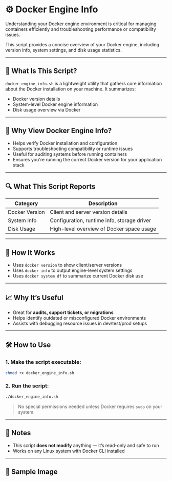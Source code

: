 # ⚙️ Docker Engine Info

Understanding your Docker engine environment is critical for managing containers efficiently and troubleshooting performance or compatibility issues.

This script provides a concise overview of your Docker engine, including version info, system settings, and disk usage statistics.

---

## 📌 What Is This Script?

`docker_engine_info.sh` is a lightweight utility that gathers core information about the Docker installation on your machine. It summarizes:

- Docker version details
- System-level Docker engine information
- Disk usage overview via Docker

---

## 🎯 Why View Docker Engine Info?

- Helps verify Docker installation and configuration  
- Supports troubleshooting compatibility or runtime issues  
- Useful for auditing systems before running containers  
- Ensures you're running the correct Docker version for your application stack  

---

## 🔍 What This Script Reports

| Category         | Description                                 |
|------------------|---------------------------------------------|
| Docker Version   | Client and server version details           |
| System Info      | Configuration, runtime info, storage driver |
| Disk Usage       | High-level overview of Docker space usage   |

---

## 🧠 How It Works

- Uses `docker version` to show client/server versions  
- Uses `docker info` to output engine-level system settings  
- Uses `docker system df` to summarize current Docker disk use  

---

## 📈 Why It’s Useful

- Great for **audits, support tickets, or migrations**  
- Helps identify outdated or misconfigured Docker environments  
- Assists with debugging resource issues in dev/test/prod setups  

---

## 🛠️ How to Use

### 1. Make the script executable:

```bash
chmod +x docker_engine_info.sh
```

### 2. Run the script:

```bash
./docker_engine_info.sh
```

> No special permissions needed unless Docker requires `sudo` on your system.

---

## 📄 Notes

- This script **does not modify** anything — it’s read-only and safe to run  
- Works on any Linux system with Docker CLI installed  

---

## 📸 Sample Image
